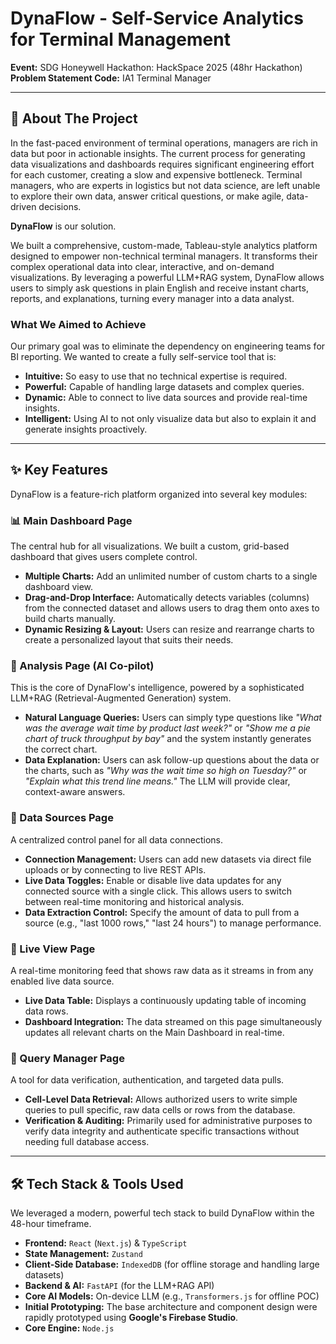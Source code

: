 # DynaFlow - Self-Service Analytics for Terminal Management

**Event:** SDG Honeywell Hackathon: HackSpace 2025 (48hr Hackathon)  
**Problem Statement Code:** IA1 Terminal Manager

---

## 🚀 About The Project

In the fast-paced environment of terminal operations, managers are rich in data but poor in actionable insights. The current process for generating data visualizations and dashboards requires significant engineering effort for each customer, creating a slow and expensive bottleneck. Terminal managers, who are experts in logistics but not data science, are left unable to explore their own data, answer critical questions, or make agile, data-driven decisions.

**DynaFlow** is our solution.

We built a comprehensive, custom-made, Tableau-style analytics platform designed to empower non-technical terminal managers. It transforms their complex operational data into clear, interactive, and on-demand visualizations. By leveraging a powerful LLM+RAG system, DynaFlow allows users to simply ask questions in plain English and receive instant charts, reports, and explanations, turning every manager into a data analyst.

### What We Aimed to Achieve
Our primary goal was to eliminate the dependency on engineering teams for BI reporting. We wanted to create a fully self-service tool that is:
* **Intuitive:** So easy to use that no technical expertise is required.
* **Powerful:** Capable of handling large datasets and complex queries.
* **Dynamic:** Able to connect to live data sources and provide real-time insights.
* **Intelligent:** Using AI to not only visualize data but also to explain it and generate insights proactively.

---

## ✨ Key Features

DynaFlow is a feature-rich platform organized into several key modules:

### 📊 Main Dashboard Page
The central hub for all visualizations. We built a custom, grid-based dashboard that gives users complete control.
* **Multiple Charts:** Add an unlimited number of custom charts to a single dashboard view.
* **Drag-and-Drop Interface:** Automatically detects variables (columns) from the connected dataset and allows users to drag them onto axes to build charts manually.
* **Dynamic Resizing & Layout:** Users can resize and rearrange charts to create a personalized layout that suits their needs.

### 🧠 Analysis Page (AI Co-pilot)
This is the core of DynaFlow's intelligence, powered by a sophisticated LLM+RAG (Retrieval-Augmented Generation) system.
* **Natural Language Queries:** Users can simply type questions like *"What was the average wait time by product last week?"* or *"Show me a pie chart of truck throughput by bay"* and the system instantly generates the correct chart.
* **Data Explanation:** Users can ask follow-up questions about the data or the charts, such as *"Why was the wait time so high on Tuesday?"* or *"Explain what this trend line means."* The LLM will provide clear, context-aware answers.

### 🔌 Data Sources Page
A centralized control panel for all data connections.
* **Connection Management:** Users can add new datasets via direct file uploads or by connecting to live REST APIs.
* **Live Data Toggles:** Enable or disable live data updates for any connected source with a single click. This allows users to switch between real-time monitoring and historical analysis.
* **Data Extraction Control:** Specify the amount of data to pull from a source (e.g., "last 1000 rows," "last 24 hours") to manage performance.

### 🔴 Live View Page
A real-time monitoring feed that shows raw data as it streams in from any enabled live data source.
* **Live Data Table:** Displays a continuously updating table of incoming data rows.
* **Dashboard Integration:** The data streamed on this page simultaneously updates all relevant charts on the Main Dashboard in real-time.

### 🔐 Query Manager Page
A tool for data verification, authentication, and targeted data pulls.
* **Cell-Level Data Retrieval:** Allows authorized users to write simple queries to pull specific, raw data cells or rows from the database.
* **Verification & Auditing:** Primarily used for administrative purposes to verify data integrity and authenticate specific transactions without needing full database access.

---

## 🛠️ Tech Stack & Tools Used

We leveraged a modern, powerful tech stack to build DynaFlow within the 48-hour timeframe.

* **Frontend:** `React` (`Next.js`) & `TypeScript`
* **State Management:** `Zustand`
* **Client-Side Database:** `IndexedDB` (for offline storage and handling large datasets)
* **Backend & AI:** `FastAPI` (for the LLM+RAG API)
* **Core AI Models:** On-device LLM (e.g., `Transformers.js` for offline POC)
* **Initial Prototyping:** The base architecture and component design were rapidly prototyped using **Google's Firebase Studio**.
* **Core Engine:** `Node.js`
